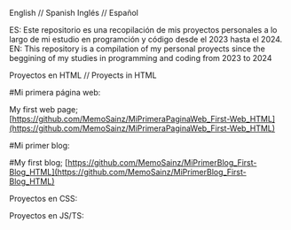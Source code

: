 English // Spanish
Inglés // Español

ES: Este repositorio es una recopilación de mis proyectos personales a lo largo de mi estudio en programción y código desde el 2023 hasta el 2024.
EN: This repository is a compilation of my personal proyects since the beggining of my studies in programming and coding from 2023 to 2024



Proyectos en HTML   //    Proyects in HTML

#Mi primera página web:

My first web page;
[https://github.com/MemoSainz/MiPrimeraPaginaWeb_First-Web_HTML](https://github.com/MemoSainz/MiPrimeraPaginaWeb_First-Web_HTML)

#Mi primer blog:

#My first blog;
[https://github.com/MemoSainz/MiPrimerBlog_First-Blog_HTML](https://github.com/MemoSainz/MiPrimerBlog_First-Blog_HTML)

Proyectos en CSS:

Proyectos en JS/TS:
